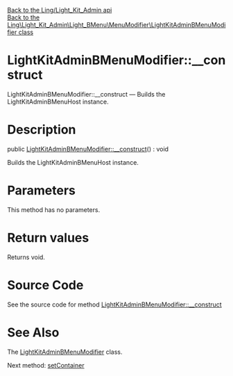 [Back to the Ling/Light_Kit_Admin api](https://github.com/lingtalfi/Light_Kit_Admin/blob/master/doc/api/Ling/Light_Kit_Admin.md)<br>
[Back to the Ling\Light_Kit_Admin\Light_BMenu\MenuModifier\LightKitAdminBMenuModifier class](https://github.com/lingtalfi/Light_Kit_Admin/blob/master/doc/api/Ling/Light_Kit_Admin/Light_BMenu/MenuModifier/LightKitAdminBMenuModifier.md)


LightKitAdminBMenuModifier::__construct
================



LightKitAdminBMenuModifier::__construct — Builds the LightKitAdminBMenuHost instance.




Description
================


public [LightKitAdminBMenuModifier::__construct](https://github.com/lingtalfi/Light_Kit_Admin/blob/master/doc/api/Ling/Light_Kit_Admin/Light_BMenu/MenuModifier/LightKitAdminBMenuModifier/__construct.md)() : void




Builds the LightKitAdminBMenuHost instance.




Parameters
================

This method has no parameters.


Return values
================

Returns void.








Source Code
===========
See the source code for method [LightKitAdminBMenuModifier::__construct](https://github.com/lingtalfi/Light_Kit_Admin/blob/master/Light_BMenu/MenuModifier/LightKitAdminBMenuModifier.php#L32-L35)


See Also
================

The [LightKitAdminBMenuModifier](https://github.com/lingtalfi/Light_Kit_Admin/blob/master/doc/api/Ling/Light_Kit_Admin/Light_BMenu/MenuModifier/LightKitAdminBMenuModifier.md) class.

Next method: [setContainer](https://github.com/lingtalfi/Light_Kit_Admin/blob/master/doc/api/Ling/Light_Kit_Admin/Light_BMenu/MenuModifier/LightKitAdminBMenuModifier/setContainer.md)<br>

